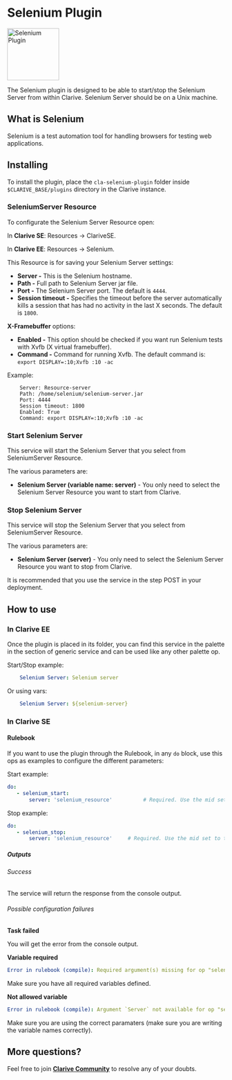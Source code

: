 # Selenium Plugin

<img src="https://cdn.jsdelivr.net/gh/clarive/cla-selenium-plugin@master/public/icon/selenium.svg?sanitize=true" alt="Selenium Plugin" title="Selenium Plugin" width="120" height="120">

The Selenium plugin is designed to be able to start/stop the Selenium Server from within Clarive. Selenium Server should be on a Unix machine.

## What is Selenium

Selenium is a test automation tool for handling browsers for testing web applications.

## Installing

To install the plugin, place the `cla-selenium-plugin` folder inside `$CLARIVE_BASE/plugins`
directory in the Clarive instance.

### SeleniumServer Resource

To configurate the Selenium Server Resource open:

In **Clarive SE**: Resources -> ClariveSE.

In **Clarive EE**: Resources -> Selenium.

This Resource is for saving your Selenium Server settings:

- **Server -** This is the Selenium hostname.
- **Path -** Full path to Selenium Server jar file.
- **Port -** The Selenium Server port. The default is `4444`.
- **Session timeout -**  Specifies the timeout before the server automatically kills 
a session that has had no activity in the last X seconds. The default is `1800`.

**X-Framebuffer** options:

-  **Enabled -** This option should be checked if you want run Selenium tests with Xvfb (X virtual framebuffer).
-  **Command -** Command for running Xvfb. The default command is: `export DISPLAY=:10;Xvfb :10 -ac`

Example:

		Server: Resource-server
		Path: /home/selenium/selenium-server.jar
		Port: 4444
		Session timeout: 1800
		Enabled: True
		Command: export DISPLAY=:10;Xvfb :10 -ac

### Start Selenium Server

This service will start the Selenium Server that you select from SeleniumServer Resource.

The various parameters are:

- **Selenium Server (variable name: server)** - You only need to select the Selenium Server Resource you want to start from Clarive.

### Stop Selenium Server

This service will stop the Selenium Server that you select from SeleniumServer Resource.

The various parameters are:

- **Selenium Server (server)** - You only need to select the Selenium Server Resource you want to stop from Clarive.

It is recommended that you use the service in the step POST in your deployment.

## How to use

### In Clarive EE

Once the plugin is placed in its folder, you can find this service in the palette in the section of generic service and can be used like any other palette op.

Start/Stop example:

```yaml
    Selenium Server: Selenium server
``` 

Or using vars:

```yaml
    Selenium Server: ${selenium-server}
``` 

### In Clarive SE

#### Rulebook

If you want to use the plugin through the Rulebook, in any `do` block, use this ops as examples to configure the different parameters:

Start example:

```yaml
do:
   - selenium_start:
       server: 'selenium_resource'          # Required. Use the mid set to the resource you created 
``` 

Stop example:

```yaml
do:
   - selenium_stop:
       server: 'selenium_resource'     # Required. Use the mid set to the resource you created
```

##### Outputs

###### Success

The service will return the response from the console output.

###### Possible configuration failures

**Task failed**

You will get the error from the console output.

**Variable required**

```yaml
Error in rulebook (compile): Required argument(s) missing for op "selenium_stop": "server"
```

Make sure you have all required variables defined.

**Not allowed variable**

```yaml
Error in rulebook (compile): Argument `Server` not available for op "selenium_start"
```

Make sure you are using the correct paramaters (make sure you are writing the variable names correctly).

## More questions?

Feel free to join **[Clarive Community](https://community.clarive.com/)** to resolve any of your doubts.
